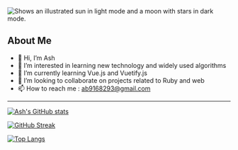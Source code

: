 <picture>
  <source media="(prefers-color-scheme: dark)" srcset="https://www.dropbox.com/s/3tkccxf9g43r4ml/Forest-Matrices_2880_Lede.jpg?raw=1">
  <source media="(prefers-color-scheme: light)" srcset="https://www.dropbox.com/s/3tkccxf9g43r4ml/Forest-Matrices_2880_Lede.jpg?raw=1">
  <img alt="Shows an illustrated sun in light mode and a moon with stars in dark mode." src="https://user-images.githubusercontent.com/25423296/163456779-a8556205-d0a5-45e2-ac17-42d089e3c3f8.png">
</picture>

## About Me

<!-- TO DO: add more details about me later -->
- 👋 Hi, I’m Ash
- 👀 I’m interested in learning new technology and widely used algorithms 
- 🌱 I’m currently learning Vue.js and Vuetify.js
- 💞️ I’m looking to collaborate on projects related to Ruby and web
- 📫 How to reach me : ab9168293@gmail.com


---
[![Ash's GitHub stats](https://github-readme-stats.vercel.app/api?username=ash-the-practical-programmer)](https://github.com/anuraghazra/github-readme-stats)

[![GitHub Streak](https://streak-stats.demolab.com?user=Ash-the-practical-programmer&theme=hacker)](https://git.io/streak-stats)

[![Top Langs](https://github-readme-stats.vercel.app/api/top-langs/?username=ash-the-practical-programmer&layout=compact&theme=vision-friendly-dark)](https://github.com/anuraghazra/github-readme-stats)
